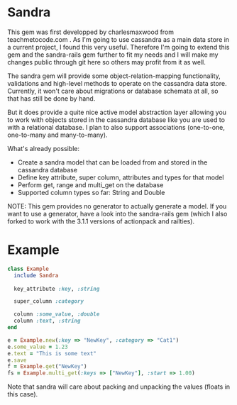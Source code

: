 Sandra
======

This gem was first developped by charlesmaxwood from teachmetocode.com .
As I'm going to use cassandra as a main data store in a current project, I found this very useful.
Therefore I'm going to extend this gem and the sandra-rails gem further to fit my needs and I will
make my changes public through git here so others may profit from it as well.

The sandra gem will provide some object-relation-mapping functionality, validations and high-level methods
to operate on the cassandra data store.
Currently, it won't care about migrations or database schemata at all, so that has still be done by hand.

But it does provide a quite nice active model abstraction layer allowing you to work with objects
stored in the cassandra database like you are used to with a relational database.
I plan to also support associations (one-to-one, one-to-many and many-to-many). 

What's already possible:
- Create a sandra model that can be loaded from and stored in the cassandra database
- Define key attribute, super column, attributes and types for that model
- Perform get, range and multi_get on the database
- Supported column types so far: String and Double

NOTE: This gem provides no generator to actually generate a model. If you want to use a generator, have a
look into the sandra-rails gem (which I also forked to work with the 3.1.1 versions of actionpack and railties).

Example
=======

```ruby
class Example
  include Sandra
  
  key_attribute :key, :string 

  super_column :category

  column :some_value, :double
  column :text, :string
end

e = Example.new(:key => "NewKey", :category => "Cat1")
e.some_value = 1.23
e.text = "This is some text"
e.save
f = Example.get("NewKey")
fs = Example.multi_get(:keys => ["NewKey"], :start => 1.00)
```

Note that sandra will care about packing and unpacking the values (floats in this case).
